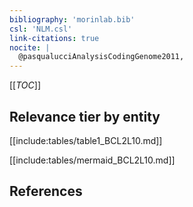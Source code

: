 ```yaml
---
bibliography: 'morinlab.bib'
csl: 'NLM.csl'
link-citations: true
nocite: |
  @pasqualucciAnalysisCodingGenome2011, 
---
```


[[_TOC_]]




## Relevance tier by entity

[[include:tables/table1_BCL2L10.md]]





[[include:tables/mermaid_BCL2L10.md]]

## References


